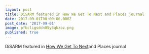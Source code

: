 ```yaml
---
layout: post
title: DiSARM featured in How We Get To Next and Places journal
date: 2017-09-01T00:00:00.000Z
post_date: '2017-09-01'
image: pfbcligsddn05y8qkzoz.png
published: true
---
```

DiSARM featured in [How We Get To Next](https://howwegettonext.com/the-machine-and-the-mosquito-29205f61e811)and Places journal
